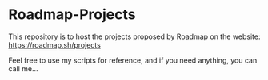 # Roadmap-Projects

This repository is to host the projects proposed by Roadmap on the website: https://roadmap.sh/projects

Feel free to use my scripts for reference, and if you need anything, you can call me...
